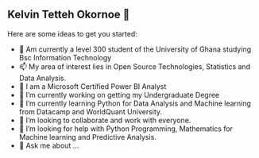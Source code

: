 ## Kelvin Tetteh Okornoe 👋

<!--
**blemanoe/blemanoe** is a ✨ _special_ ✨ repository because its `README.md` (this file) appears on your GitHub profile.
-->

Here are some ideas to get you started:
- 🔭 Am currently a level 300 student of the University of Ghana studying Bsc Information Technology
- 📫 My area of interest lies in Open Source Technologies, Statistics and Data Analysis.
- 🌱 I am a Microsoft Certified Power BI Analyst
- 🔭 I’m currently working on getting my Undergraduate Degree
- 🌱 I’m currently learning Python for Data Analysis and Machine learning from Datacamp and WorldQuant University.
- 👯 I’m looking to collaborate and work with everyone.
- 🤔 I’m looking for help with Python Programming, Mathematics for Machine learning and Predictive Analysis.
- 💬 Ask me about ...


